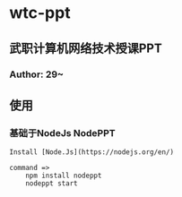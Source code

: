 # wtc-ppt
## 武职计算机网络技术授课PPT

### Author: 29~

## 使用
### 基础于NodeJs NodePPT
```
Install [Node.Js](https://nodejs.org/en/)
```
```
command =>
	npm install nodeppt
	nodeppt start
```













